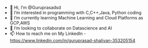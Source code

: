 - 👋 Hi, I’m @Guruprasadsd
- 👀 I’m interested in programming with C,C++,Java, Python coding
- 🌱 I’m currently learning Machine Learning and Cloud Platforms as GCP,AWS
- 💞️ I’m looking to collaborate on Datascience and AI
- 📫 How to reach me on My LinkedIn - https://www.linkedin.com/in/guruprasad-shalivan-353205154

<!---
Guruprasadsd/Guruprasadsd is a ✨ special ✨ repository because its `README.md` (this file) appears on your GitHub profile.
You can click the Preview link to take a look at your changes.
--->
